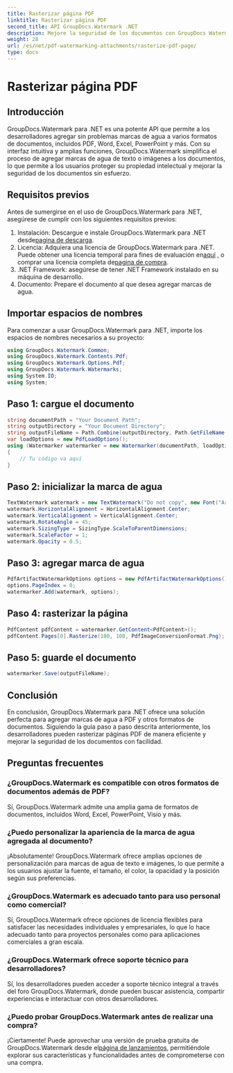 ```yaml
---
title: Rasterizar página PDF
linktitle: Rasterizar página PDF
second_title: API GroupDocs.Watermark .NET
description: Mejore la seguridad de los documentos con GroupDocs Watermark para .NET. Agregue marcas de agua a PDF y otros formatos sin problemas.
weight: 28
url: /es/net/pdf-watermarking-attachments/rasterize-pdf-page/
type: docs
---
```

# Rasterizar página PDF

## Introducción
GroupDocs.Watermark para .NET es una potente API que permite a los desarrolladores agregar sin problemas marcas de agua a varios formatos de documentos, incluidos PDF, Word, Excel, PowerPoint y más. Con su interfaz intuitiva y amplias funciones, GroupDocs.Watermark simplifica el proceso de agregar marcas de agua de texto o imágenes a los documentos, lo que permite a los usuarios proteger su propiedad intelectual y mejorar la seguridad de los documentos sin esfuerzo.
## Requisitos previos
Antes de sumergirse en el uso de GroupDocs.Watermark para .NET, asegúrese de cumplir con los siguientes requisitos previos:
1. Instalación: Descargue e instale GroupDocs.Watermark para .NET desde[pagina de descarga](https://releases.groupdocs.com/Watermark/net/).
2.  Licencia: Adquiera una licencia de GroupDocs.Watermark para .NET. Puede obtener una licencia temporal para fines de evaluación en[aquí](https://purchase.groupdocs.com/temporary-license/) , o comprar una licencia completa de[pagina de compra](https://purchase.groupdocs.com/buy).
3. .NET Framework: asegúrese de tener .NET Framework instalado en su máquina de desarrollo.
4. Documento: Prepare el documento al que desea agregar marcas de agua.

## Importar espacios de nombres
Para comenzar a usar GroupDocs.Watermark para .NET, importe los espacios de nombres necesarios a su proyecto:
```csharp
using GroupDocs.Watermark.Common;
using GroupDocs.Watermark.Contents.Pdf;
using GroupDocs.Watermark.Options.Pdf;
using GroupDocs.Watermark.Watermarks;
using System.IO;
using System;
```
## Paso 1: cargue el documento
```csharp
string documentPath = "Your Document Path";
string outputDirectory = "Your Document Directory";
string outputFileName = Path.Combine(outputDirectory, Path.GetFileName(documentPath));
var loadOptions = new PdfLoadOptions();
using (Watermarker watermarker = new Watermarker(documentPath, loadOptions))
{
    // Tu código va aquí
}
```
## Paso 2: inicializar la marca de agua
```csharp
TextWatermark watermark = new TextWatermark("Do not copy", new Font("Arial", 8));
watermark.HorizontalAlignment = HorizontalAlignment.Center;
watermark.VerticalAlignment = VerticalAlignment.Center;
watermark.RotateAngle = 45;
watermark.SizingType = SizingType.ScaleToParentDimensions;
watermark.ScaleFactor = 1;
watermark.Opacity = 0.5;
```
## Paso 3: agregar marca de agua
```csharp
PdfArtifactWatermarkOptions options = new PdfArtifactWatermarkOptions();
options.PageIndex = 0;
watermarker.Add(watermark, options);
```
## Paso 4: rasterizar la página
```csharp
PdfContent pdfContent = watermarker.GetContent<PdfContent>();
pdfContent.Pages[0].Rasterize(100, 100, PdfImageConversionFormat.Png);
```
## Paso 5: guarde el documento
```csharp
watermarker.Save(outputFileName);
```

## Conclusión
En conclusión, GroupDocs.Watermark para .NET ofrece una solución perfecta para agregar marcas de agua a PDF y otros formatos de documentos. Siguiendo la guía paso a paso descrita anteriormente, los desarrolladores pueden rasterizar páginas PDF de manera eficiente y mejorar la seguridad de los documentos con facilidad.
## Preguntas frecuentes
### ¿GroupDocs.Watermark es compatible con otros formatos de documentos además de PDF?
Sí, GroupDocs.Watermark admite una amplia gama de formatos de documentos, incluidos Word, Excel, PowerPoint, Visio y más.
### ¿Puedo personalizar la apariencia de la marca de agua agregada al documento?
¡Absolutamente! GroupDocs.Watermark ofrece amplias opciones de personalización para marcas de agua de texto e imágenes, lo que permite a los usuarios ajustar la fuente, el tamaño, el color, la opacidad y la posición según sus preferencias.
### ¿GroupDocs.Watermark es adecuado tanto para uso personal como comercial?
Sí, GroupDocs.Watermark ofrece opciones de licencia flexibles para satisfacer las necesidades individuales y empresariales, lo que lo hace adecuado tanto para proyectos personales como para aplicaciones comerciales a gran escala.
### ¿GroupDocs.Watermark ofrece soporte técnico para desarrolladores?
Sí, los desarrolladores pueden acceder a soporte técnico integral a través del foro GroupDocs.Watermark, donde pueden buscar asistencia, compartir experiencias e interactuar con otros desarrolladores.
### ¿Puedo probar GroupDocs.Watermark antes de realizar una compra?
¡Ciertamente! Puede aprovechar una versión de prueba gratuita de GroupDocs.Watermark desde el[página de lanzamientos](https://releases.groupdocs.com/), permitiéndole explorar sus características y funcionalidades antes de comprometerse con una compra.